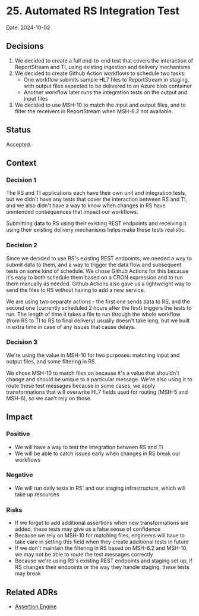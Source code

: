 # 25. Automated RS Integration Test

Date: 2024-10-02

## Decisions

1. We decided to create a full end-to-end test that covers the interaction of ReportStream and TI, using
    existing ingestion and delivery mechanisms
2. We decided to create Github Action workflows to schedule two tasks:
   - One workflow submits sample HL7 files to ReportStream in staging, with output files expected to be delivered to an Azure blob container
   - Another workflow later runs the integration tests on the output and input files
3. We decided to use MSH-10 to match the input and output files, and to filter the receivers in ReportStream when MSH-6.2 not available.

## Status

Accepted.

## Context

### Decision 1

The RS and TI applications each have their own unit and integration tests, but we didn't have any tests
that cover the interaction between RS and TI, and we also didn't have a way to know when changes in
RS have unintended consequences that impact our workflows.

Submitting data to RS using their existing REST endpoints and receiving it using their existing delivery
mechanisms helps make these tests realistic.

### Decision 2

Since we decided to use RS's existing REST endpoints, we needed a way to submit data to them, and a way
to trigger the data flow and subsequent tests on some kind of schedule. We chose Github Actions for this
because it's easy to both schedule them based on a CRON expression and to run them manually as needed. Github
Actions also gave us a lightweight way to send the files to RS without having to add a new service.

We are using two separate actions - the first one sends data to RS, and the second one (currently
scheduled 2 hours after the first) triggers the tests to run. The length of time it takes a file to
run through the whole workflow (from RS to TI to RS to final delivery) usually doesn't take long, but we
built in extra time in case of any issues that cause delays.

### Decision 3

We're using the value in MSH-10 for two purposes: matching input and output files, and some filtering in RS.

We chose MSH-10 to match files on because it's a value that shouldn't change and should be unique to
a particular message. We're also using it to route these test messages because in some cases, we apply
transformations that will overwrite HL7 fields used for routing (MSH-5 and MSH-6), so we can't rely on those.

## Impact

### Positive

- We will have a way to test the integration between RS and TI
- We will be able to catch issues early when changes in RS break our workflows

### Negative

- We will run daily tests in RS' and our staging infrastructure, which will take up resources

### Risks

- If we forget to add additional assertions when new transformations are added, these tests may give us
  a false sense of confidence
- Because we rely on MSH-10 for matching files, engineers will have to take care in setting this field
  when they create additional tests in future
- If we don't maintain the filtering in RS based on MSH-6.2 and MSH-10, we may not be able to route the test messages
  correctly
- Because we're using RS's existing REST endpoints and staging set up, if RS changes their endpoints or
  the way they handle staging, these tests may break

## Related ADRs

- [Assertion Engine](024-assertion-engine.md)
